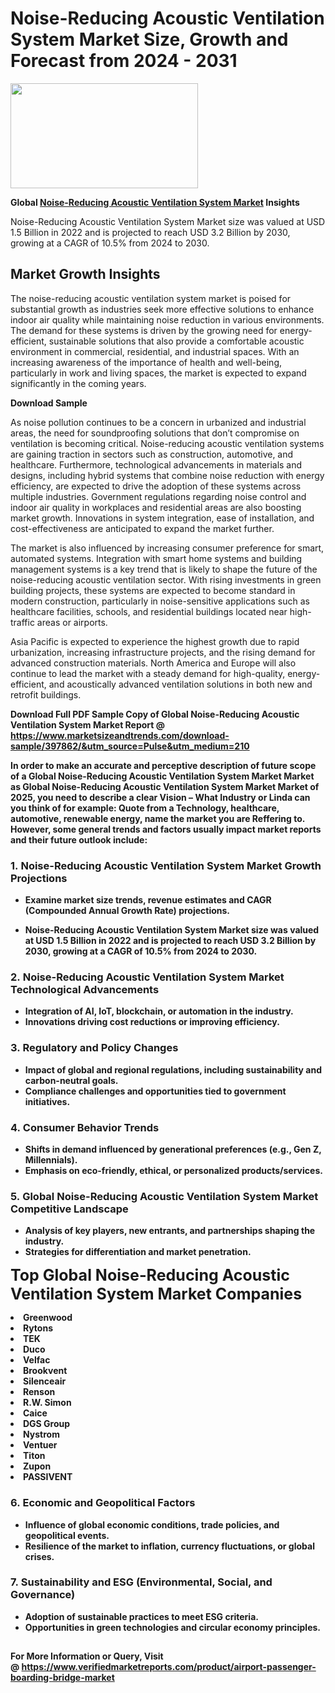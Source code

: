 <H1>Noise-Reducing Acoustic Ventilation System Market Size, Growth and Forecast from 2024 - 2031</H1><img class="aligncenter size-medium wp-image-584254" src="https://thirdeyenews.in/wp-content/uploads/2024/09/Global-Market-Research-300x168.jpeg" alt="" width="300" height="168" /><p><strong>Global&nbsp;<a href="https://www.marketsizeandtrends.com/download-sample/397862/&amp;utm_source=Pulse&amp;utm_medium=210">Noise-Reducing Acoustic Ventilation System Market</a> Insights</strong></p><p>Noise-Reducing Acoustic Ventilation System Market size was valued at USD 1.5 Billion in 2022 and is projected to reach USD 3.2 Billion by 2030, growing at a CAGR of 10.5% from 2024 to 2030.</p><p><h2>Market Growth Insights</h2> <p>The noise-reducing acoustic ventilation system market is poised for substantial growth as industries seek more effective solutions to enhance indoor air quality while maintaining noise reduction in various environments. The demand for these systems is driven by the growing need for energy-efficient, sustainable solutions that also provide a comfortable acoustic environment in commercial, residential, and industrial spaces. With an increasing awareness of the importance of health and well-being, particularly in work and living spaces, the market is expected to expand significantly in the coming years.</p> <p><strong>Download Sample</strong></p> <p>As noise pollution continues to be a concern in urbanized and industrial areas, the need for soundproofing solutions that don’t compromise on ventilation is becoming critical. Noise-reducing acoustic ventilation systems are gaining traction in sectors such as construction, automotive, and healthcare. Furthermore, technological advancements in materials and designs, including hybrid systems that combine noise reduction with energy efficiency, are expected to drive the adoption of these systems across multiple industries. Government regulations regarding noise control and indoor air quality in workplaces and residential areas are also boosting market growth. Innovations in system integration, ease of installation, and cost-effectiveness are anticipated to expand the market further.</p> <p>The market is also influenced by increasing consumer preference for smart, automated systems. Integration with smart home systems and building management systems is a key trend that is likely to shape the future of the noise-reducing acoustic ventilation sector. With rising investments in green building projects, these systems are expected to become standard in modern construction, particularly in noise-sensitive applications such as healthcare facilities, schools, and residential buildings located near high-traffic areas or airports.</p> <p>Asia Pacific is expected to experience the highest growth due to rapid urbanization, increasing infrastructure projects, and the rising demand for advanced construction materials. North America and Europe will also continue to lead the market with a steady demand for high-quality, energy-efficient, and acoustically advanced ventilation solutions in both new and retrofit buildings.</p> <p><strong></p><p><span class=""><strong>Download Full PDF Sample Copy of Global Noise-Reducing Acoustic Ventilation System Market Report</strong> @ <a href="https://www.marketsizeandtrends.com/download-sample/397862/&amp;utm_source=Pulse&amp;utm_medium=210" target="_blank">https://www.marketsizeandtrends.com/download-sample/397862/&amp;utm_source=Pulse&amp;utm_medium=210</a></span></p><p>In order to make an accurate and perceptive description of future scope of a Global&nbsp;Noise-Reducing Acoustic Ventilation System Market Market as Global&nbsp;Noise-Reducing Acoustic Ventilation System Market Market of 2025, you need to describe a clear Vision &ndash; What Industry or Linda can you think of for example: Quote from a Technology, healthcare, automotive, renewable energy, name the market you are Reffering to. However, some general trends and factors usually impact market reports and their future outlook include:</p><h3>1.&nbsp;<strong>Noise-Reducing Acoustic Ventilation System Market Growth Projections</strong></h3><ul><li>Examine market size trends, revenue estimates and CAGR (Compounded Annual Growth Rate) projections.</li><li><p>Noise-Reducing Acoustic Ventilation System Market size was valued at USD 1.5 Billion in 2022 and is projected to reach USD 3.2 Billion by 2030, growing at a CAGR of 10.5% from 2024 to 2030.</p></li></ul><h3>2.&nbsp;<strong>Noise-Reducing Acoustic Ventilation System Market Technological Advancements</strong></h3><ul><li>Integration of AI, IoT, blockchain, or automation in the industry.</li><li>Innovations driving cost reductions or improving efficiency.</li></ul><h3>3.&nbsp;<strong>Regulatory and Policy Changes</strong></h3><ul><li>Impact of global and regional regulations, including sustainability and carbon-neutral goals.</li><li>Compliance challenges and opportunities tied to government initiatives.</li></ul><h3>4.&nbsp;<strong>Consumer Behavior Trends</strong></h3><ul><li>Shifts in demand influenced by generational preferences (e.g., Gen Z, Millennials).</li><li>Emphasis on eco-friendly, ethical, or personalized products/services.</li></ul><h3>5.&nbsp;<strong>Global Noise-Reducing Acoustic Ventilation System Market Competitive Landscape</strong></h3><ul><li>Analysis of key players, new entrants, and partnerships shaping the industry.</li><li>Strategies for differentiation and market penetration.</li></ul><p data-pm-slice="1 1 []"><span style="color: inherit; font-family: inherit; font-size: 25px;">Top Global Noise-Reducing Acoustic Ventilation System Market Companies</span></p><div class="" data-test-id=""><p><li>Greenwood</li><li> Rytons</li><li> TEK</li><li> Duco</li><li> Velfac</li><li> Brookvent</li><li> Silenceair</li><li> Renson</li><li> R.W. Simon</li><li> Caice</li><li> DGS Group</li><li> Nystrom</li><li> Ventuer</li><li> Titon</li><li> Zupon</li><li> PASSIVENT</li></p></div><h3>6.&nbsp;<strong>Economic and Geopolitical Factors</strong></h3><ul><li>Influence of global economic conditions, trade policies, and geopolitical events.</li><li>Resilience of the market to inflation, currency fluctuations, or global crises.</li></ul><h3>7.&nbsp;<strong>Sustainability and ESG (Environmental, Social, and Governance)</strong></h3><ul><li>Adoption of sustainable practices to meet ESG criteria.</li><li>Opportunities in green technologies and circular economy principles.</li></ul><h2><strong style="font-size: 14px;">For More Information or Query, Visit @&nbsp;</strong><a style="background-color: #ffffff; font-size: 14px;" href="https://www.marketsizeandtrends.com/report/noise-reducing-acoustic-ventilation-system-market/" target="_blank">https://www.verifiedmarketreports.com/product/airport-passenger-boarding-bridge-market</a></h2>
